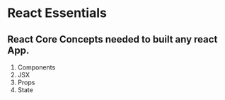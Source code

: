 # React Essentials

## React Core Concepts needed to built any react App.

1. Components 
2. JSX
3. Props
4. State